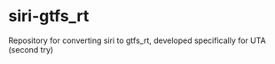 # siri-gtfs_rt
Repository for converting siri to gtfs_rt, developed specifically for UTA (second try)
